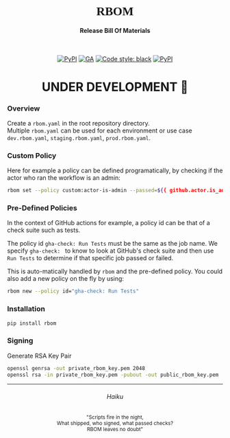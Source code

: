 <div align="center">
    <h1 align="center" style="font-family: menlo">RBOM</h1>

</div>

<div align="center">
  <h4>Release Bill Of Materials</h4>
</div>
<br/>
<p align="center">
<a href="https://opensource.org/licenses/Apache-2.0"><img alt="PyPI" src="https://img.shields.io/badge/License-Apache_2.0-blue.svg"></a>
<a href="https://python.org/"><img alt="GA" src="https://img.shields.io/badge/Python-3.11.0-3776AB.svg?style=flat&logo=python&logoColor=white"></a>
<a href="https://github.com/psf/black"><img alt="Code style: black" src="https://img.shields.io/badge/code%20style-black-000000.svg"></a>
<a href="https://pypi.org/project/rbom/"><img alt="PyPI" src="https://img.shields.io/pypi/v/rbom"></a>

</p>


<div align="center">
  <h1>UNDER DEVELOPMENT 🚧</h1>
</div>


### Overview

Create a ``rbom.yaml`` in the root repository directory. <br/>
Multiple ``rbom.yaml`` can be used for each environment or use case ``dev.rbom.yaml``, 
``staging.rbom.yaml``, ``prod.rbom.yaml``.

### Custom Policy

Here for example a policy can be defined programatically, by checking
if the actor who ran the workflow is an admin: 
```bash
rbom set --policy custom:actor-is-admin --passed=${{ github.actor.is_admin }}
```

### Pre-Defined Policies
In the context of GitHub actions for example, a policy id can be that of a check suite such
as tests. 

The policy id ``gha-check: Run Tests`` must be the same as the job name.
We specify ``gha-check: `` to know to look at GitHub's check suite and then use ``Run Tests``
to determine if that specific job passed or failed.

This is auto-matically handled by ``rbom`` and the pre-defined policy.
You could also add a new policy on the fly by using:
```bash
rbom new --policy id="gha-check: Run Tests"
```



### Installation 

```bash
pip install rbom
```

### Signing 

Generate RSA Key Pair 

```bash
openssl genrsa -out private_rbom_key.pem 2048
openssl rsa -in private_rbom_key.pem -pubout -out public_rbom_key.pem
```


<hr/>


<div align="center">
  <h6>Haiku</h6>
  <small>
    "Scripts fire in the night, <br/>
    What shipped, who signed, what passed checks? <br/>
    RBOM leaves no doubt" <br/>
  </small>
</div>